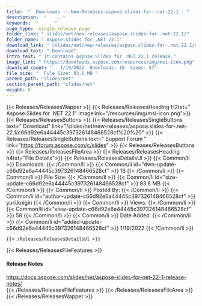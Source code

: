 ```yaml
---
title:  "  Downloads ---New-Releases-aspose.slides-for-.net-22.1 . " 
description:  "    . " 
keywords:  "    . " 
page_type:  single_release_page
folder_link: " slides/net/new-releases/aspose.slides-for-.net-22.1/"
folder_name: " Aspose.Slides for .NET 22.1"
download_link: " /slides/net/new-releases/aspose.slides-for-.net-22.1/c66d92e6a44445c397326148466528cf"
download_text: " Download"
Intro_text: " It contains Aspose.Slides for .NET 22.1 release."
image_link: " https://downloads.aspose.com/resources/img/msi-icon.png"
download_count: "   1/19/2022  Downloads: 16  Views: 57"
file_size: "  File Size: 83.6 MB "
parent_path: "slides/net"
section_parent_path: "slides/net"
weight: 6 
---
```


{{< Releases/ReleasesWapper >}}
  {{< Releases/ReleasesHeading H2txt=" Aspose.Slides for .NET 22.1" imagelink="/resources/img/msi-icon.png">}}
  {{< Releases/ReleasesButtons >}}
    {{< Releases/ReleasesSingleButtons text=" Download" link="/slides/net/new-releases/aspose.slides-for-.net-22.1/c66d92e6a44445c397326148466528cf%20%20" >}}
    {{< Releases/ReleasesSingleButtons text=" Support Forum " link="https://forum.aspose.com/c/slides" >}}
  {{< Releases/ReleasesButtons >}}
  {{< Releases/ReleasesFileArea >}}
    {{< Releases/ReleasesHeading h4txt="File Details">}}
    {{< Releases/ReleasesDetailsUl >}}
            {{< Common/li  >}} Downloads: {{< /Common/li >}} 
      {{< Common/li id="dwn-update-c66d92e6a44445c397326148466528cf" >}} 16 {{< /Common/li >}} 
      {{< Common/li  >}} File Size: {{< /Common/li >}} 
      {{< Common/li id="size-update-c66d92e6a44445c397326148466528cf" >}} 83.6 MB {{< /Common/li >}} 
      {{< Common/li  >}} Posted By: {{< /Common/li >}} 
      {{< Common/li id="author-update-c66d92e6a44445c397326148466528cf" >}} yuri.knigin {{< /Common/li >}} 
      {{< Common/li  >}} Views: {{< /Common/li >}} 
      {{< Common/li id="view-update-c66d92e6a44445c397326148466528cf" >}} 58 {{< /Common/li >}} 
      {{< Common/li  >}} Date Added: {{< /Common/li >}} 
      {{< Common/li id="added-update-c66d92e6a44445c397326148466528cf" >}} 1/19/2022 {{< /Common/li >}} 

    {{< /Releases/ReleasesDetailsUl >}}

  {{< Releases/ReleasesFileFeatures >}}
      <h4>Release Notes</h4><div><a href="https://docs.aspose.com/slides/net/aspose-slides-for-net-22-1-release-notes/">https://docs.aspose.com/slides/net/aspose-slides-for-net-22-1-release-notes/</a></div>
  {{< /Releases/ReleasesFileFeatures >}}
 {{< /Releases/ReleasesFileArea >}}
{{< /Releases/ReleasesWapper >}}


